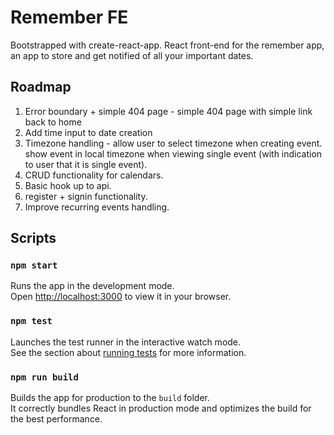 # Remember FE

Bootstrapped with create-react-app. React front-end for the remember app, an app to store and get notified of all your important dates.

## Roadmap

1. Error boundary + simple 404 page - simple 404 page with simple link back to home
2. Add time input to date creation
3. Timezone handling - allow user to select timezone when creating event. show event in local timezone when viewing single event (with indication to user that it is single event).
4. CRUD functionality for calendars.
5. Basic hook up to api.
6. register + signin functionality.
7. Improve recurring events handling.

## Scripts

### `npm start`

Runs the app in the development mode.\
Open [http://localhost:3000](http://localhost:3000) to view it in your browser.

### `npm test`

Launches the test runner in the interactive watch mode.\
See the section about [running tests](https://facebook.github.io/create-react-app/docs/running-tests) for more information.

### `npm run build`

Builds the app for production to the `build` folder.\
It correctly bundles React in production mode and optimizes the build for the best performance.
